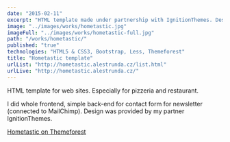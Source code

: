 ```yaml
---
date: "2015-02-11"
excerpt: "HTML template made under partnership with IgnitionThemes. Design in PSDs provided, I made the rest. Available on Themeforest."
image: "../images/works/hometastic.jpg"
imageFull: "../images/works/hometastic-full.jpg"
path: "/works/hometastic/"
published: "true"
technologies: "HTML5 & CSS3, Bootstrap, Less, Themeforest"
title: "Hometastic template"
urlList: "http://hometastic.alestrunda.cz/list.html"
urlLive: "http://hometastic.alestrunda.cz/"
---
```


HTML template for web sites. Especially for pizzeria and restaurant.

I did whole frontend, simple back-end for contact form for newsletter (connected to MailChimp). Design was provided by my partner IgnitionThemes.

[Hometastic on Themeforest](http://themeforest.net/item/hometastic-real-estate-html5-template/10348222)
